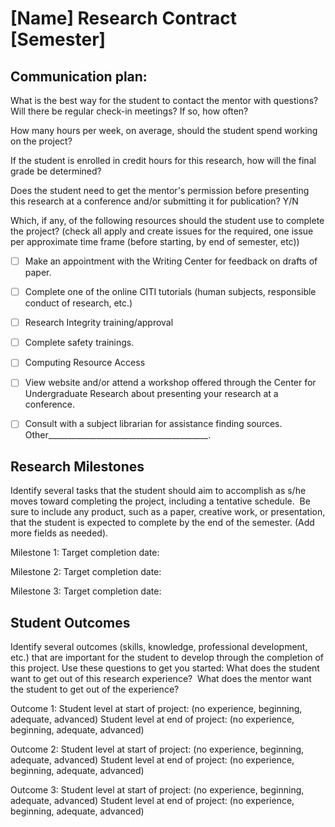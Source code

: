 # [Name] Research Contract [Semester]

## Communication plan:

What is the best way for the student to contact the mentor with questions? Will there be regular check-in meetings? If so, how often?


How many hours per week, on average, should the student spend working on the project?


If the student is enrolled in credit hours for this research, how will the final grade be determined?


Does the student need to get the mentor's permission before presenting this research at a conference and/or submitting it for publication?  Y/N


Which, if any, of the following resources should the student use to complete the project? (check all apply and create issues for the required, one issue per approximate time frame (before starting, by end of semester, etc))
 - [ ] Make an appointment with the Writing Center for feedback on drafts of paper.
 - [ ] Complete one of the online CITI tutorials (human subjects, responsible conduct of research, etc.)
 - [ ] Research Integrity training/approval
 - [ ] Complete safety trainings.
 - [ ] Computing Resource Access
 - [ ] View website and/or attend a workshop offered through the Center for Undergraduate Research about presenting your research at a conference.
 - [ ] Consult with a subject librarian for assistance finding sources.
Other________________________________________.


## Research Milestones
Identify several tasks that the student should aim to accomplish as s/he moves toward completing the project, including a tentative schedule.  Be sure to include any product, such as a paper, creative work, or presentation, that the student is expected to complete by the end of the semester. (Add more fields as needed).

<!-- Example Research Milestones:
Identify six articles to read.
Successfully clone gene of interest.
Administer survey.
Submit proposal to present at Undergraduate Research Symposium.
Turn in the first draft for a final paper. -->

Milestone 1:
Target completion date:

Milestone 2:
Target completion date:

Milestone 3:
Target completion date:



## Student Outcomes
Identify several outcomes (skills, knowledge, professional development, etc.) that are important for the student to develop through the completion of this project. Use these questions to get you started: What does the student want to get out of this research experience?  What does the mentor want the student to get out of the experience?

<!-- Example skills outcomes:
Can identify relevant sources from library databases.
Learn to operate a thermocycler to complete PCR.
Can successfully use Final Cut Pro to edit my film.
Example content knowledge outcomes:
Be able to compare/contrast 3 different scholars' interpretations of "Brave New World."
Be able to summarize the latest research about the causes of depression among the elderly.
Be able to explain and understand the concepts behind the PCR technique and its application to the lab's work.

Example professional development outcomes:
To show my artwork in a gallery.
To attend a professional conference.
To create a writing sample/portfolio for graduate school applications.
To help me decide on my career options. -->

Outcome 1:
Student level at start of project: (no experience, beginning, adequate, advanced)
Student level at end of project: (no experience, beginning, adequate, advanced)

Outcome 2:
Student level at start of project: (no experience, beginning, adequate, advanced)
Student level at end of project: (no experience, beginning, adequate, advanced)

Outcome 3:
Student level at start of project: (no experience, beginning, adequate, advanced)
Student level at end of project: (no experience, beginning, adequate, advanced)
